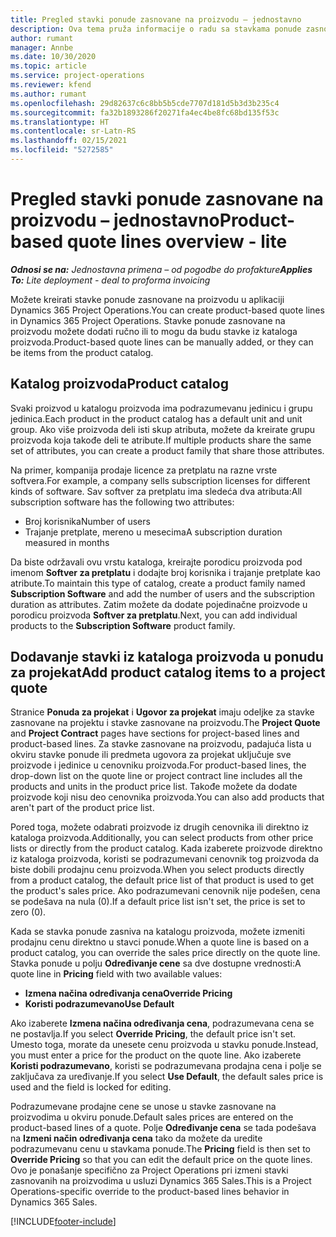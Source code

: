 ```yaml
---
title: Pregled stavki ponude zasnovane na proizvodu – jednostavno
description: Ova tema pruža informacije o radu sa stavkama ponude zasnovanim na proizvodu.
author: rumant
manager: Annbe
ms.date: 10/30/2020
ms.topic: article
ms.service: project-operations
ms.reviewer: kfend
ms.author: rumant
ms.openlocfilehash: 29d82637c6c8bb5b5cde7707d181d5b3d3b235c4
ms.sourcegitcommit: fa32b1893286f20271fa4ec4be8fc68bd135f53c
ms.translationtype: HT
ms.contentlocale: sr-Latn-RS
ms.lasthandoff: 02/15/2021
ms.locfileid: "5272585"
---
```

# <a name="product-based-quote-lines-overview---lite"></a><span data-ttu-id="b8592-103">Pregled stavki ponude zasnovane na proizvodu – jednostavno</span><span class="sxs-lookup"><span data-stu-id="b8592-103">Product-based quote lines overview - lite</span></span>

<span data-ttu-id="b8592-104">_**Odnosi se na:** Jednostavna primena – od pogodbe do profakture_</span><span class="sxs-lookup"><span data-stu-id="b8592-104">_**Applies To:** Lite deployment - deal to proforma invoicing_</span></span>

<span data-ttu-id="b8592-105">Možete kreirati stavke ponude zasnovane na proizvodu u aplikaciji Dynamics 365 Project Operations.</span><span class="sxs-lookup"><span data-stu-id="b8592-105">You can create product-based quote lines in Dynamics 365 Project Operations.</span></span> <span data-ttu-id="b8592-106">Stavke ponude zasnovane na proizvodu možete dodati ručno ili to mogu da budu stavke iz kataloga proizvoda.</span><span class="sxs-lookup"><span data-stu-id="b8592-106">Product-based quote lines can be manually added, or they can be items from the product catalog.</span></span>

## <a name="product-catalog"></a><span data-ttu-id="b8592-107">Katalog proizvoda</span><span class="sxs-lookup"><span data-stu-id="b8592-107">Product catalog</span></span>

<span data-ttu-id="b8592-108">Svaki proizvod u katalogu proizvoda ima podrazumevanu jedinicu i grupu jedinica.</span><span class="sxs-lookup"><span data-stu-id="b8592-108">Each product in the product catalog has a default unit and unit group.</span></span> <span data-ttu-id="b8592-109">Ako više proizvoda deli isti skup atributa, možete da kreirate grupu proizvoda koja takođe deli te atribute.</span><span class="sxs-lookup"><span data-stu-id="b8592-109">If multiple products share the same set of attributes, you can create a product family that share those attributes.</span></span> 

<span data-ttu-id="b8592-110">Na primer, kompanija prodaje licence za pretplatu na razne vrste softvera.</span><span class="sxs-lookup"><span data-stu-id="b8592-110">For example, a company sells subscription licenses for different kinds of software.</span></span> <span data-ttu-id="b8592-111">Sav softver za pretplatu ima sledeća dva atributa:</span><span class="sxs-lookup"><span data-stu-id="b8592-111">All subscription software has the following two attributes:</span></span>

- <span data-ttu-id="b8592-112">Broj korisnika</span><span class="sxs-lookup"><span data-stu-id="b8592-112">Number of users</span></span>
- <span data-ttu-id="b8592-113">Trajanje pretplate, mereno u mesecima</span><span class="sxs-lookup"><span data-stu-id="b8592-113">A subscription duration measured in months</span></span>

<span data-ttu-id="b8592-114">Da biste održavali ovu vrstu kataloga, kreirajte porodicu proizvoda pod imenom **Softver za pretplatu** i dodajte broj korisnika i trajanje pretplate kao atribute.</span><span class="sxs-lookup"><span data-stu-id="b8592-114">To maintain this type of catalog, create a product family named **Subscription Software** and add the number of users and the subscription duration as attributes.</span></span> <span data-ttu-id="b8592-115">Zatim možete da dodate pojedinačne proizvode u porodicu proizvoda **Softver za pretplatu**.</span><span class="sxs-lookup"><span data-stu-id="b8592-115">Next, you can add individual products to the **Subscription Software** product family.</span></span>

## <a name="add-product-catalog-items-to-a-project-quote"></a><span data-ttu-id="b8592-116">Dodavanje stavki iz kataloga proizvoda u ponudu za projekat</span><span class="sxs-lookup"><span data-stu-id="b8592-116">Add product catalog items to a project quote</span></span>

<span data-ttu-id="b8592-117">Stranice **Ponuda za projekat** i **Ugovor za projekat** imaju odeljke za stavke zasnovane na projektu i stavke zasnovane na proizvodu.</span><span class="sxs-lookup"><span data-stu-id="b8592-117">The **Project Quote** and **Project Contract** pages have sections for project-based lines and product-based lines.</span></span> <span data-ttu-id="b8592-118">Za stavke zasnovane na proizvodu, padajuća lista u okviru stavke ponude ili predmeta ugovora za projekat uključuje sve proizvode i jedinice u cenovniku proizvoda.</span><span class="sxs-lookup"><span data-stu-id="b8592-118">For product-based lines, the drop-down list on the quote line or project contract line includes all the products and units in the product price list.</span></span> <span data-ttu-id="b8592-119">Takođe možete da dodate proizvode koji nisu deo cenovnika proizvoda.</span><span class="sxs-lookup"><span data-stu-id="b8592-119">You can also add products that aren't part of the product price list.</span></span>

<span data-ttu-id="b8592-120">Pored toga, možete odabrati proizvode iz drugih cenovnika ili direktno iz kataloga proizvoda.</span><span class="sxs-lookup"><span data-stu-id="b8592-120">Additionally, you can select products from other price lists or directly from the product catalog.</span></span> <span data-ttu-id="b8592-121">Kada izaberete proizvode direktno iz kataloga proizvoda, koristi se podrazumevani cenovnik tog proizvoda da biste dobili prodajnu cenu proizvoda.</span><span class="sxs-lookup"><span data-stu-id="b8592-121">When you select products directly from a product catalog, the default price list of that product is used to get the product's sales price.</span></span> <span data-ttu-id="b8592-122">Ako podrazumevani cenovnik nije podešen, cena se podešava na nula (0).</span><span class="sxs-lookup"><span data-stu-id="b8592-122">If a default price list isn't set, the price is set to zero (0).</span></span>

<span data-ttu-id="b8592-123">Kada se stavka ponude zasniva na katalogu proizvoda, možete izmeniti prodajnu cenu direktno u stavci ponude.</span><span class="sxs-lookup"><span data-stu-id="b8592-123">When a quote line is based on a product catalog, you can override the sales price directly on the quote line.</span></span> <span data-ttu-id="b8592-124">Stavka ponude u polju **Određivanje cene** sa dve dostupne vrednosti:</span><span class="sxs-lookup"><span data-stu-id="b8592-124">A quote line in **Pricing** field with two available values:</span></span>

- <span data-ttu-id="b8592-125">**Izmena načina određivanja cena**</span><span class="sxs-lookup"><span data-stu-id="b8592-125">**Override Pricing**</span></span>
- <span data-ttu-id="b8592-126">**Koristi podrazumevano**</span><span class="sxs-lookup"><span data-stu-id="b8592-126">**Use Default**</span></span>

<span data-ttu-id="b8592-127">Ako izaberete **Izmena načina određivanja cena**, podrazumevana cena se ne postavlja.</span><span class="sxs-lookup"><span data-stu-id="b8592-127">If you select **Override Pricing**, the default price isn't set.</span></span> <span data-ttu-id="b8592-128">Umesto toga, morate da unesete cenu proizvoda u stavku ponude.</span><span class="sxs-lookup"><span data-stu-id="b8592-128">Instead, you must enter a price for the product on the quote line.</span></span> <span data-ttu-id="b8592-129">Ako izaberete **Koristi podrazumevano**, koristi se podrazumevana prodajna cena i polje se zaključava za uređivanje.</span><span class="sxs-lookup"><span data-stu-id="b8592-129">If you select **Use Default**, the default sales price is used and the field is locked for editing.</span></span>

<span data-ttu-id="b8592-130">Podrazumevane prodajne cene se unose u stavke zasnovane na proizvodima u okviru ponude.</span><span class="sxs-lookup"><span data-stu-id="b8592-130">Default sales prices are entered on the product-based lines of a quote.</span></span> <span data-ttu-id="b8592-131">Polje **Određivanje cena** se tada podešava na **Izmeni način određivanja cena** tako da možete da uredite podrazumevanu cenu u stavkama ponude.</span><span class="sxs-lookup"><span data-stu-id="b8592-131">The **Pricing** field is then set to **Override Pricing** so that you can edit the default price on the quote lines.</span></span> <span data-ttu-id="b8592-132">Ovo je ponašanje specifično za Project Operations pri izmeni stavki zasnovanih na proizvodima u usluzi Dynamics 365 Sales.</span><span class="sxs-lookup"><span data-stu-id="b8592-132">This is a Project Operations-specific override to the product-based lines behavior in Dynamics 365 Sales.</span></span>


[!INCLUDE[footer-include](../../includes/footer-banner.md)]